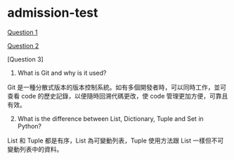 # admission-test

[Question 1](https://github.com/kkerer4/admission-test/blob/main/Q1.py)

[Question 2](https://github.com/kkerer4/admission-test/blob/main/Q2.py)

[Question 3]
1. What is Git and why is it used?

Git 是一種分散式版本的版本控制系統。如有多個開發者時，可以同時工作，並可查看 code 的歷史記錄，以便隨時回溯代碼更改，使 code 管理更加方便，可靠且有效。

2. What is the difference between List, Dictionary, Tuple and Set in Python?

List 和 Tuple 都是有序，List 為可變動列表，Tuple 使用方法跟 List 一樣但不可變動列表中的資料。
